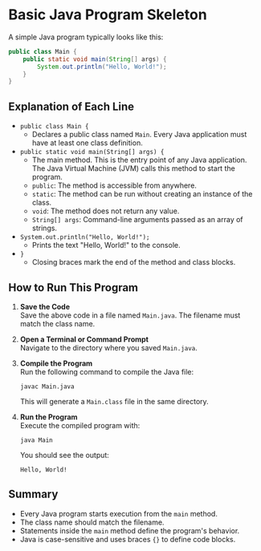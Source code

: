 # Basic Java Program Skeleton

A simple Java program typically looks like this:

```java
public class Main {
    public static void main(String[] args) {
        System.out.println("Hello, World!");
    }
}
```

## Explanation of Each Line

- `public class Main {`
  - Declares a public class named `Main`. Every Java application must have at least one class definition.
- `public static void main(String[] args) {`
  - The main method. This is the entry point of any Java application. The Java Virtual Machine (JVM) calls this method to start the program.
  - `public`: The method is accessible from anywhere.
  - `static`: The method can be run without creating an instance of the class.
  - `void`: The method does not return any value.
  - `String[] args`: Command-line arguments passed as an array of strings.
- `System.out.println("Hello, World!");`
  - Prints the text "Hello, World!" to the console.
- `}`
  - Closing braces mark the end of the method and class blocks.

## How to Run This Program

1. **Save the Code**  
   Save the above code in a file named `Main.java`. The filename must match the class name.

2. **Open a Terminal or Command Prompt**  
   Navigate to the directory where you saved `Main.java`.

3. **Compile the Program**  
   Run the following command to compile the Java file:
   ```
   javac Main.java
   ```
   This will generate a `Main.class` file in the same directory.

4. **Run the Program**  
   Execute the compiled program with:
   ```
   java Main
   ```
   You should see the output:
   ```
   Hello, World!
   ```

## Summary

- Every Java program starts execution from the `main` method.
- The class name should match the filename.
- Statements inside the `main` method define the program's behavior.
- Java is case-sensitive and uses braces `{}` to define code blocks.